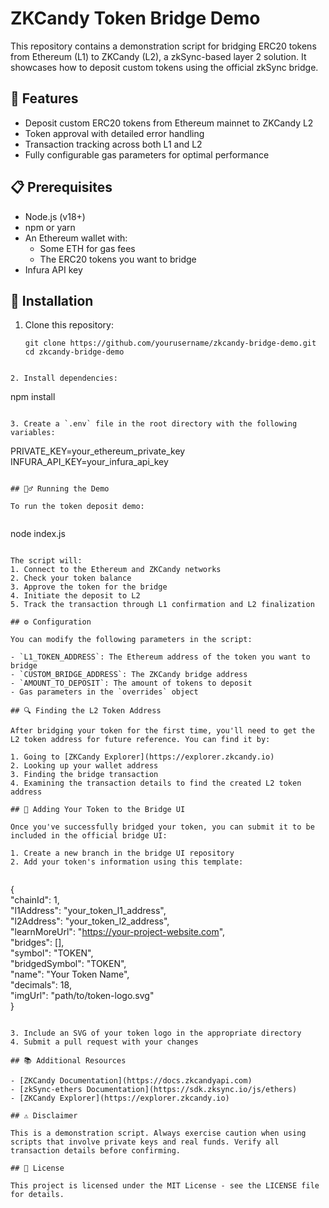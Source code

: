# ZKCandy Token Bridge Demo  
  
This repository contains a demonstration script for bridging ERC20 tokens from Ethereum (L1) to ZKCandy (L2), a zkSync-based layer 2 solution. It showcases how to deposit custom tokens using the official zkSync bridge.  
  
## 🚀 Features  
  
- Deposit custom ERC20 tokens from Ethereum mainnet to ZKCandy L2  
- Token approval with detailed error handling  
- Transaction tracking across both L1 and L2  
- Fully configurable gas parameters for optimal performance  
  
## 📋 Prerequisites  
  
- Node.js (v18+)  
- npm or yarn  
- An Ethereum wallet with:  
  - Some ETH for gas fees  
  - The ERC20 tokens you want to bridge  
- Infura API key  
  
## 🔧 Installation  
  
1. Clone this repository:  
   ``` 
   git clone https://github.com/yourusername/zkcandy-bridge-demo.git  
   cd zkcandy-bridge-demo  
   
```  
  
2. Install dependencies:  
   ```  
   npm install  
   
```  
  
3. Create a `.env` file in the root directory with the following variables:  
   ```
  
   PRIVATE_KEY=your_ethereum_private_key  
   INFURA_API_KEY=your_infura_api_key  
   
```  
  
## 🏃‍♂️ Running the Demo  
  
To run the token deposit demo:  
  
``` 
node index.js  

```  
  
The script will:  
1. Connect to the Ethereum and ZKCandy networks  
2. Check your token balance  
3. Approve the token for the bridge  
4. Initiate the deposit to L2  
5. Track the transaction through L1 confirmation and L2 finalization  
  
## ⚙️ Configuration  
  
You can modify the following parameters in the script:  
  
- `L1_TOKEN_ADDRESS`: The Ethereum address of the token you want to bridge  
- `CUSTOM_BRIDGE_ADDRESS`: The ZKCandy bridge address   
- `AMOUNT_TO_DEPOSIT`: The amount of tokens to deposit  
- Gas parameters in the `overrides` object  
  
## 🔍 Finding the L2 Token Address  
  
After bridging your token for the first time, you'll need to get the L2 token address for future reference. You can find it by:  
  
1. Going to [ZKCandy Explorer](https://explorer.zkcandy.io)  
2. Looking up your wallet address  
3. Finding the bridge transaction  
4. Examining the transaction details to find the created L2 token address  
  
## 🌉 Adding Your Token to the Bridge UI  
  
Once you've successfully bridged your token, you can submit it to be included in the official bridge UI:  
  
1. Create a new branch in the bridge UI repository  
2. Add your token's information using this template:  
  
```  
{  
  "chainId": 1,  
  "l1Address": "your_token_l1_address",  
  "l2Address": "your_token_l2_address",  
  "learnMoreUrl": "https://your-project-website.com",  
  "bridges": [],  
  "symbol": "TOKEN",  
  "bridgedSymbol": "TOKEN",  
  "name": "Your Token Name",  
  "decimals": 18,  
  "imgUrl": "path/to/token-logo.svg"  
}  

```  
  
3. Include an SVG of your token logo in the appropriate directory  
4. Submit a pull request with your changes  
  
## 📚 Additional Resources  
  
- [ZKCandy Documentation](https://docs.zkcandyapi.com)  
- [zkSync-ethers Documentation](https://sdk.zksync.io/js/ethers)  
- [ZKCandy Explorer](https://explorer.zkcandy.io)  
  
## ⚠️ Disclaimer  
  
This is a demonstration script. Always exercise caution when using scripts that involve private keys and real funds. Verify all transaction details before confirming.  
  
## 📜 License  
  
This project is licensed under the MIT License - see the LICENSE file for details.